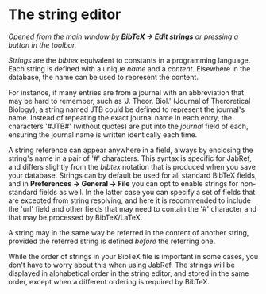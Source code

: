 # The string editor

*Opened from the main window by **BibTeX -&gt; Edit strings** or pressing a button in the toolbar.*

*Strings* are the *bibtex* equivalent to constants in a programming language. Each string is defined with a unique *name* and a *content*. Elsewhere in the database, the name can be used to represent the content.

For instance, if many entries are from a journal with an abbreviation that may be hard to remember, such as 'J. Theor. Biol.' (Journal of Theroretical Biology), a string named JTB could be defined to represent the journal's name. Instead of repeating the exact journal name in each entry, the characters '\#JTB\#' (without quotes) are put into the *journal* field of each, ensuring the journal name is written identically each time.

A string reference can appear anywhere in a field, always by enclosing the string's name in a pair of '\#' characters. This syntax is specific for JabRef, and differs slightly from the *bibtex* notation that is produced when you save your database. Strings can by default be used for all standard BibTeX fields, and in **Preferences -&gt; General -&gt; File** you can opt to enable strings for non-standard fields as well. In the latter case you can specify a set of fields that are excepted from string resolving, and here it is recommended to include the 'url' field and other fields that may need to contain the '\#' character and that may be processed by BibTeX/LaTeX.

A string may in the same way be referred in the content of another string, provided the referred string is defined *before* the referring one.

While the order of strings in your BibTeX file is important in some cases, you don't have to worry about this when using JabRef. The strings will be displayed in alphabetical order in the string editor, and stored in the same order, except when a different ordering is required by BibTeX.
